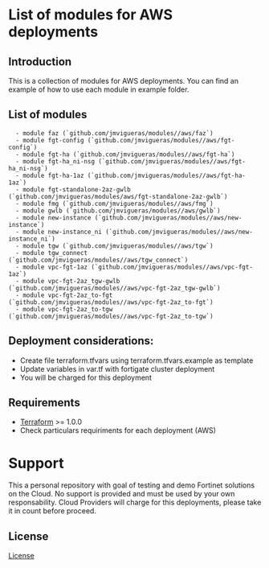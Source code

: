 # List of modules for AWS deployments
## Introduction

This is a collection of modules for AWS deployments. You can find an example of how to use each module in example folder. 

## List of modules
      - module faz (`github.com/jmvigueras/modules//aws/faz`)
      - module fgt-config (`github.com/jmvigueras/modules//aws/fgt-config`)
      - module fgt-ha (`github.com/jmvigueras/modules//aws/fgt-ha`)
      - module fgt-ha_ni-nsg (`github.com/jmvigueras/modules//aws/fgt-ha_ni-nsg`)
      - module fgt-ha-1az (`github.com/jmvigueras/modules//aws/fgt-ha-1az`)
      - module fgt-standalone-2az-gwlb (`github.com/jmvigueras/modules/aws/fgt-standalone-2az-gwlb`)
      - module fmg (`github.com/jmvigueras/modules//aws/fmg`)
      - module gwlb (`github.com/jmvigueras/modules//aws/gwlb`)
      - module new-instance (`github.com/jmvigueras/modules//aws/new-instance`)
      - module new-instance_ni (`github.com/jmvigueras/modules//aws/new-instance_ni`)
      - module tgw (`github.com/jmvigueras/modules//aws/tgw`)
      - module tgw_connect (`github.com/jmvigueras/modules//aws/tgw_connect`)
      - module vpc-fgt-1az (`github.com/jmvigueras/modules//aws/vpc-fgt-1az`)
      - module vpc-fgt-2az_tgw-gwlb (`github.com/jmvigueras/modules//aws/vpc-fgt-2az_tgw-gwlb`)
      - module vpc-fgt-2az_to-fgt (`github.com/jmvigueras/modules//aws/vpc-fgt-2az_to-fgt`)
      - module vpc-fgt-2az_to-tgw (`github.com/jmvigueras/modules//aws/vpc-fgt-2az_to-tgw`)

## Deployment considerations:
   - Create file terraform.tfvars using terraform.tfvars.example as template 
   - Update variables in var.tf with fortigate cluster deployment
   - You will be charged for this deployment

## Requirements
* [Terraform](https://learn.hashicorp.com/terraform/getting-started/install.html) >= 1.0.0
* Check particulars requiriments for each deployment (AWS) 

# Support
This a personal repository with goal of testing and demo Fortinet solutions on the Cloud. No support is provided and must be used by your own responsability. Cloud Providers will charge for this deployments, please take it in count before proceed.

## License
[License](./LICENSE)

